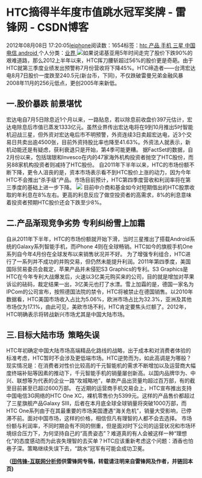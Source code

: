 
# HTC摘得半年度市值跳水冠军奖牌 - 雷锋网 - CSDN博客


2012年08月08日 17:20:05[leiphone](https://me.csdn.net/leiphone)阅读数：1654标签：[htc																](https://so.csdn.net/so/search/s.do?q=htc&t=blog)[产品																](https://so.csdn.net/so/search/s.do?q=产品&t=blog)[手机																](https://so.csdn.net/so/search/s.do?q=手机&t=blog)[三星																](https://so.csdn.net/so/search/s.do?q=三星&t=blog)[中国电信																](https://so.csdn.net/so/search/s.do?q=中国电信&t=blog)[android																](https://so.csdn.net/so/search/s.do?q=android&t=blog)[
							](https://so.csdn.net/so/search/s.do?q=中国电信&t=blog)[
																					](https://so.csdn.net/so/search/s.do?q=三星&t=blog)个人分类：[业界																](https://blog.csdn.net/leiphone/article/category/873390)
[
																								](https://so.csdn.net/so/search/s.do?q=三星&t=blog)
[
				](https://so.csdn.net/so/search/s.do?q=手机&t=blog)
[
			](https://so.csdn.net/so/search/s.do?q=手机&t=blog)
[
		](https://so.csdn.net/so/search/s.do?q=产品&t=blog)
[
	](https://so.csdn.net/so/search/s.do?q=htc&t=blog)
![](http://www.leiphone.com/wp-content/uploads/2012/08/111.jpg)如果说诺基亚用5年时间走完了股价下跌90%的艰难道路，那么2012上半年以来，HTC挥刀腰斩超过56%的股价更是奇葩。由于HTC就第三季度业绩发出预警称7月份营收将下降45%。HTC缔造者——台湾宏达电8月7日股价一度跌至240.5元(新台币，下同)，不仅跌破雷曼兄弟金融风暴2008年11月的256元低点，更创2005年来新低。
## 一.股价暴跌 前景堪忧
宏达电自7月5日除息近1个月以来，一路贴息，若以除息前收盘价397元估计，宏达电除息后市值已蒸发1333亿元。虽然业界传出宏达电将在9到10月推出5吋智能机迎战三星，但外资对宏达电后市不明预警，外资连续3日卖超宏达电，近3个交易日共卖出逾4500张，目前外资持股比率也降至41.63%。外资法人就表示，新机动能还是有疑虑，获利衰退只是开始，第4季可能更糟。
据FactSet的数据，自2月份以来，包括瑞银和Invesco在内的47家海外机构投资者抛空了HTC股份，而另88家机构投资者则减持了HTC股份。
自2011年下半年以来，HTC的市场份额不断下降，更令人沮丧的是，资本市场表示看不到HTC股价上涨的动力，因为今年HTC不会推出“杀手级”产品。市场目前预计，HTC第四季度营收和利润率将在第三季度的基础上进一步下降。
![](http://www.leiphone.com/wp-content/uploads/2012/08/13.png)
目前中介商和基金如今对短期借出的HTC股票收取的年利息在8%左右。更高的利息反应了做空投资者的高需求，8%的利息意味着投资者预期HTC股价还会下跌至少8%。
## 二.产品渐现竞争劣势 专利纠纷雪上加霜
自从2011年下半年，HTC的市场份额就开始下滑，当时三星推出了搭载Android系统的Galaxy系列智能手机，而iPhone 4则在全球畅销。HTC如今的旗舰手机One系列自今年4月份在全球发布以来销售状况并不好。
为了增强专利组合，HTC进行了一系列并不成功的并购交易，但仍然未能提升利润。2011年第四季度，美国国际贸易委员会裁定，苹果产品并未侵犯S3 Graphics的专利。S3 Graphics是HTC在今年专利大战爆发后，火速以3亿美元购买来的公司，目的就是增加对苹果诉讼的砝码，裁定结果一出，3亿美元也打了水漂。雪上加霜的是，德国一家名为IPCom的公司宣布，按照德国法院的禁令，HTC将被禁止在德国销售。以2010年数据看，HTC美国市场收入占比为5.06%，欧洲市场占比为32.3%，亚洲及其他市场仅为17.1%，由此可见，美欧市场不利，HTC肯定要焦头烂额了。2012年，HTC明确表示将转战新兴市场尤其是中国大陆市场。
## 三.目标大陆市场  策略失误
HTC年初确定中国大陆市场高端精品化路线的战略，出于成本和对消费者体验的标准考虑，HTC暂时不会涉及更低端市场。HTC逆势而为，如此高调是为哪般？
现实情况是：在消费者对性价比较高的千元智能机的需求不断增加以及运营商大幅度终端补贴等因素的推动下，千元智能手机的销量屡创新高。以国内品牌华为、中兴、联想等为代表的企业一路“攻城略地”，单款产品出货量均超过百万部，有的截至目前甚至已超过600万部。
在近期的运营商手机交易会上，HTC宣布推出支持中国电信3G网络的HTC One XC，裸机零售价为5399元。这样的产品售价都超过了三星旗舰产品Galaxy SIII，后者在本月底全球全球销量将突破1000万部，而HTC One系列由于在其最重要的市场美国遭遇“海关危机”，销量大受影响，已停滞不前。面对中国市场，这样的价格，相信但凡有理智的人都不会去选择。
市场份额与利润率，不同时期会有不同的侧重，但是面对时下公司的运营状况和市场环境综合压力下，为何坚持自己的“高贵姿态”？难道真的有人会被这样一种“理想化”的态度感动而为此丧失理智的去买单？HTC应该重新考虑这个问题：酒香也怕巷子深。策略继续失误下去，“跳水”冠军有可能会成功卫冕。


**（****[田伟锋-互联网分析师](http://www.leiphone.com/author/dennis-tian)****供****雷锋网****专稿，转载请注明来自雷锋网及作者，并链回本页)**

